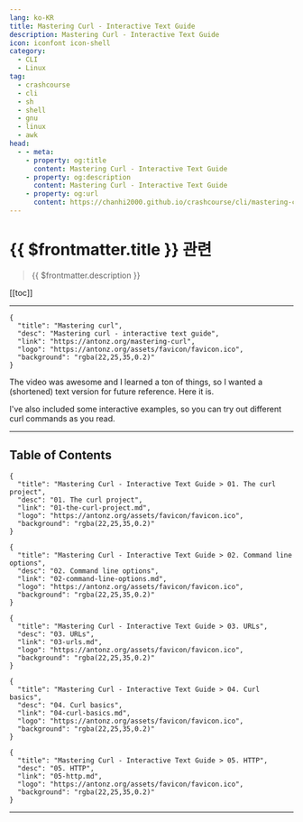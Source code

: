 ```yaml
---
lang: ko-KR
title: Mastering Curl - Interactive Text Guide
description: Mastering Curl - Interactive Text Guide
icon: iconfont icon-shell
category: 
  - CLI
  - Linux
tag: 
  - crashcourse
  - cli
  - sh
  - shell
  - gnu
  - linux
  - awk
head:
  - - meta:
    - property: og:title
      content: Mastering Curl - Interactive Text Guide
    - property: og:description
      content: Mastering Curl - Interactive Text Guide
    - property: og:url
      content: https://chanhi2000.github.io/crashcourse/cli/mastering-curl-interactive-text-guide/
---
```


# {{ $frontmatter.title }} 관련

> {{ $frontmatter.description }}

[[toc]]

---

```component VPCard
{
  "title": "Mastering curl",
  "desc": "Mastering curl - interactive text guide",
  "link": "https://antonz.org/mastering-curl",
  "logo": "https://antonz.org/assets/favicon/favicon.ico",
  "background": "rgba(22,25,35,0.2)"
}
```

<VidStack src="youtube/V5vZWHP-RqU" />

The video was awesome and I learned a ton of things, so I wanted a (shortened) text version for future reference. Here it is.

I've also included some interactive examples, so you can try out different curl commands as you read.

---

## Table of Contents

```component VPCard
{
  "title": "Mastering Curl - Interactive Text Guide > 01. The curl project",
  "desc": "01. The curl project",
  "link": "01-the-curl-project.md",
  "logo": "https://antonz.org/assets/favicon/favicon.ico",
  "background": "rgba(22,25,35,0.2)"
}
```

```component VPCard
{
  "title": "Mastering Curl - Interactive Text Guide > 02. Command line options",
  "desc": "02. Command line options",
  "link": "02-command-line-options.md",
  "logo": "https://antonz.org/assets/favicon/favicon.ico",
  "background": "rgba(22,25,35,0.2)"
}
```

```component VPCard
{
  "title": "Mastering Curl - Interactive Text Guide > 03. URLs",
  "desc": "03. URLs",
  "link": "03-urls.md",
  "logo": "https://antonz.org/assets/favicon/favicon.ico",
  "background": "rgba(22,25,35,0.2)"
}
```

```component VPCard
{
  "title": "Mastering Curl - Interactive Text Guide > 04. Curl basics",
  "desc": "04. Curl basics",
  "link": "04-curl-basics.md",
  "logo": "https://antonz.org/assets/favicon/favicon.ico",
  "background": "rgba(22,25,35,0.2)"
}
```

```component VPCard
{
  "title": "Mastering Curl - Interactive Text Guide > 05. HTTP",
  "desc": "05. HTTP",
  "link": "05-http.md",
  "logo": "https://antonz.org/assets/favicon/favicon.ico",
  "background": "rgba(22,25,35,0.2)"
}
```

---

<TagLinks />